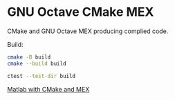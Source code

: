 # GNU Octave CMake MEX

CMake and GNU Octave MEX producing complied code.

Build:

```sh
cmake -B build
cmake --build build

ctest --test-dir build
```

[Matlab with CMake and MEX](https://github.com/scivision/matlab-cmake-mex)
